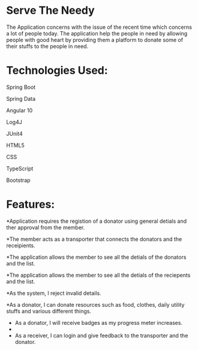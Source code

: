 # Serve The Needy
The Application concerns with the issue of the recent time which concerns a lot of people today. The application help the people in need by allowing people with good heart by providing them a platform to donate some of their stuffs to the people in need. 

# Technologies Used:
Spring Boot

Spring Data

Angular 10

Log4J

JUnit4

HTML5

CSS

TypeScript

Bootstrap


# Features:

*Application requires the registion of a donator using general detials and ther approval from the member.

*The member acts as a transporter that connects the donators and the receipients.

*The application allows the member to see all the detials of the donators and the list.

*The application allows the member to see all the detials of the reciepents and the list.

 *As the system, I reject invalid details.
 
 *As a donator, I can donate resources such as food, clothes, daily utility stuffs and various different things. 
 
 * As a donator, I will receive badges as my progress meter increases. 
 * 
 * As a receiver, I can login and give feedback to the transporter and the donator. 

